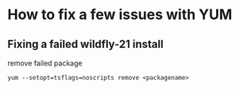 # How to fix a few issues with YUM

## Fixing a failed wildfly-21 install
remove failed package
```console
yum --setopt=tsflags=noscripts remove <packagename>
````
